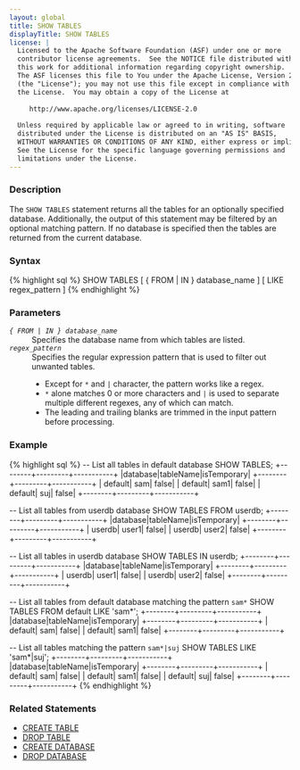 ```yaml
---
layout: global
title: SHOW TABLES
displayTitle: SHOW TABLES
license: |
  Licensed to the Apache Software Foundation (ASF) under one or more
  contributor license agreements.  See the NOTICE file distributed with
  this work for additional information regarding copyright ownership.
  The ASF licenses this file to You under the Apache License, Version 2.0
  (the "License"); you may not use this file except in compliance with
  the License.  You may obtain a copy of the License at
 
     http://www.apache.org/licenses/LICENSE-2.0
 
  Unless required by applicable law or agreed to in writing, software
  distributed under the License is distributed on an "AS IS" BASIS,
  WITHOUT WARRANTIES OR CONDITIONS OF ANY KIND, either express or implied.
  See the License for the specific language governing permissions and
  limitations under the License.
---
```


### Description

The `SHOW TABLES` statement returns all the tables for an optionally specified database.
Additionally, the output of this statement may be filtered by an optional matching
pattern. If no database is specified then the tables are returned from the 
current database.

### Syntax

{% highlight sql %}
SHOW TABLES [ { FROM | IN } database_name ] [ LIKE regex_pattern ]
{% endhighlight %}

### Parameters

<dl>
  <dt><code><em>{ FROM | IN } database_name</em></code></dt>
  <dd>
     Specifies the database name from which tables are listed.
  </dd>
  <dt><code><em>regex_pattern</em></code></dt>
  <dd>
     Specifies the regular expression pattern that is used to filter out unwanted tables. 
     <ul> 
          <li> Except for <code>*</code> and <code>|</code> character, the pattern works like a regex.</li>
          <li> <code>*</code> alone matches 0 or more characters and <code>|</code> is used to separate multiple different regexes,
           any of which can match. </li>
          <li> The leading and trailing blanks are trimmed in the input pattern before processing.</li>
     </ul>
    
  </dd>
</dl>

### Example

{% highlight sql %}
-- List all tables in default database
SHOW TABLES;
  +--------+---------+-----------+
  |database|tableName|isTemporary|
  +--------+---------+-----------+
  | default|      sam|      false|
  | default|     sam1|      false|
  | default|      suj|      false|
  +--------+---------+-----------+

-- List all tables from userdb database 
SHOW TABLES FROM userdb;
  +--------+---------+-----------+
  |database|tableName|isTemporary|
  +--------+---------+-----------+
  |  userdb|    user1|      false|
  |  userdb|    user2|      false|
  +--------+---------+-----------+

-- List all tables in userdb database
SHOW TABLES IN userdb;
  +--------+---------+-----------+
  |database|tableName|isTemporary|
  +--------+---------+-----------+
  |  userdb|    user1|      false|
  |  userdb|    user2|      false|
  +--------+---------+-----------+

-- List all tables from default database matching the pattern `sam*`
SHOW TABLES FROM default LIKE 'sam*';
  +--------+---------+-----------+
  |database|tableName|isTemporary|
  +--------+---------+-----------+
  | default|      sam|      false|
  | default|     sam1|      false|
  +--------+---------+-----------+
  
-- List all tables matching the pattern `sam*|suj`
SHOW TABLES LIKE 'sam*|suj';
  +--------+---------+-----------+
  |database|tableName|isTemporary|
  +--------+---------+-----------+
  | default|      sam|      false|
  | default|     sam1|      false|
  | default|      suj|      false|
  +--------+---------+-----------+
{% endhighlight %}

### Related Statements

 * [CREATE TABLE](sql-ref-syntax-ddl-create-table.html)
 * [DROP TABLE](sql-ref-syntax-ddl-drop-table.html)
 * [CREATE DATABASE](sql-ref-syntax-ddl-create-database.html)
 * [DROP DATABASE](sql-ref-syntax-ddl-drop-database.html)
